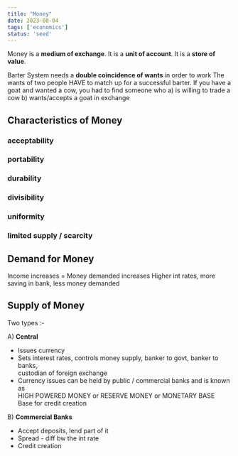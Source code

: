```yaml
---
title: "Money"
date: 2023-08-04
tags: ['economics']
status: 'seed'
---
```

Money is a **medium of exchange**. It is a **unit of account**. It is a **store of value**.


Barter System needs a **double coincidence of wants** in order to work
The wants of two people HAVE to match up for a successful barter.
	If you have a goat and wanted a cow, you had to find someone who
	a) is willing to trade a cow
	b) wants/accepts a goat in exchange


## Characteristics of Money
### acceptability 
### portability
### durability
### divisibility
### uniformity
### limited supply / scarcity 

## Demand for Money

Income increases = Money demanded increases
Higher int rates, more saving in bank, less money demanded

## Supply of Money

Two types :-

A) **Central**

-   Issues currency
-   Sets interest rates, controls money supply, banker to govt, banker to banks,  
    custodian of foreign exchange
-   Currency issues can be held by public / commercial banks and is known as  
    HIGH POWERED MONEY or RESERVE MONEY or MONETARY BASE  
    Base for credit creation

B) **Commercial Banks**

-   Accept deposits, lend part of it
-   Spread - diff bw the int rate
-   Credit creation
